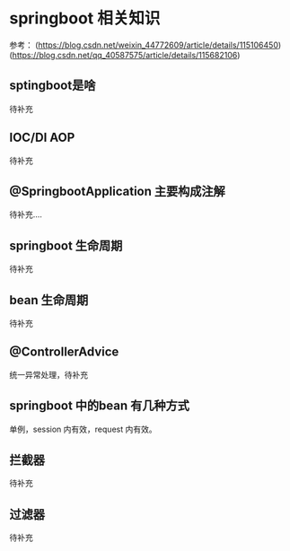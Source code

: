 # springboot 相关知识
参考：
(https://blog.csdn.net/weixin_44772609/article/details/115106450)
(https://blog.csdn.net/qq_40587575/article/details/115682106)


## sptingboot是啥
待补充

## IOC/DI AOP
待补充

## @SpringbootApplication 主要构成注解
待补充....

## springboot 生命周期
待补充

## bean 生命周期
待补充

## @ControllerAdvice
统一异常处理，待补充

## springboot 中的bean 有几种方式
单例，session 内有效，request 内有效。

## 拦截器
待补充

## 过滤器
待补充


